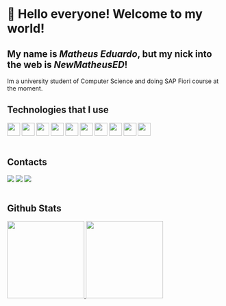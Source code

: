 # 👋 Hello everyone! Welcome to my world!
## My name is *Matheus Eduardo*, but my nick into the web is *NewMatheusED*!

Im a university student of Computer Science and doing SAP Fiori course at the moment.
<br>
## Technologies that I use
<div>
          <img loading="lazy" src="https://cdn.jsdelivr.net/gh/devicons/devicon@latest/icons/html5/html5-plain.svg" height="30" width="30" />
          <img loading="lazy" src="https://cdn.jsdelivr.net/gh/devicons/devicon@latest/icons/css3/css3-plain.svg" height="30" width="30" />
          <img loading="lazy" src="https://cdn.jsdelivr.net/gh/devicons/devicon@latest/icons/javascript/javascript-plain.svg" height="30" width="30" />
          <img loading="lazy" src="https://cdn.jsdelivr.net/gh/devicons/devicon@latest/icons/react/react-original.svg" height="30" width="30" />
          <img loading="lazy" src="https://cdn.jsdelivr.net/gh/devicons/devicon@latest/icons/vuejs/vuejs-original.svg" height="30" width="30" />
          <img loading="lazy" src="https://cdn.jsdelivr.net/gh/devicons/devicon@latest/icons/git/git-original.svg" height="30" width="30" />
          <img loading="lazy" src="https://cdn.jsdelivr.net/gh/devicons/devicon@latest/icons/php/php-original.svg" height="30" width="30" />
          <img loading="lazy" src="https://cdn.jsdelivr.net/gh/devicons/devicon@latest/icons/mysql/mysql-original.svg" height="30" width="30" />
          <img loading="lazy" src="https://cdn.jsdelivr.net/gh/devicons/devicon@latest/icons/jquery/jquery-original.svg" height="30" width="30" />
          <img loading="lazy" src="https://cdn.jsdelivr.net/gh/devicons/devicon@latest/icons/python/python-original.svg" height="30" width="30" />
</div>
<br>

## Contacts
<div style="display=flex; flex-direction=column;">
<a href="https://instagram.com/math_edu_gomes" target="_blank"><img loading="lazy" src="https://img.shields.io/badge/-Instagram-%23E4405F?style=for-the-badge&logo=instagram&logoColor=white" target="_blank"></a>
<a href = "mailto:matheus081105@gmail.com"><img loading="lazy" src="https://img.shields.io/badge/Gmail-D14836?style=for-the-badge&logo=gmail&logoColor=white" target="_blank"></a>
<a href="https://www.linkedin.com/in/matheus-eduardo-mendonça-gomes-4aaa57270" target="_blank"><img loading="lazy" src="https://img.shields.io/badge/-LinkedIn-%230077B5?style=for-the-badge&logo=linkedin&logoColor=white" target="_blank"></a>   
</div>

<br>

## Github Stats
<div>
<a href="https://github.com/NewMatheusED">
<img loading="lazy" height="180em" src="https://github-readme-stats.vercel.app/api/top-langs/?username=NewMatheusED&layout=compact&langs_count=7&theme=dracula"/>
<img loading="lazy" height="180em" src="https://github-readme-stats.vercel.app/api?username=NewMatheusED&show_icons=true&theme=dracula&include_all_commits=true&count_private=true"/>
</div>
          

<!--
**NewMatheusED/NewMatheusED** is a ✨ _special_ ✨ repository because its `README.md` (this file) appears on your GitHub profile.

Here are some ideas to get you started:

- 🔭 I’m currently working on ...
- 🌱 I’m currently learning ...
- 👯 I’m looking to collaborate on ...
- 🤔 I’m looking for help with ...
- 💬 Ask me about ...
- 📫 How to reach me: ...
- 😄 Pronouns: ...
- ⚡ Fun fact: ...
-->
